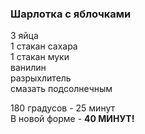 ### Шарлотка с яблочками
3 яйца
<br>
1 стакан сахара
<br>
1 стакан муки
<br>
ванилин
<br>
разрыхлитель
<br>
смазать подсолнечным

180 градусов - 25 минут
<br>
В новой форме - **40 МИНУТ!**
